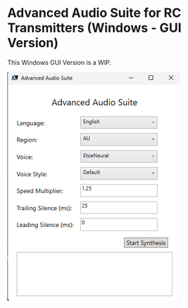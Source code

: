 # Advanced Audio Suite for RC Transmitters (Windows - GUI Version)
This Windows GUI Version is a WIP.  

![](docs/img/AAS.png)
